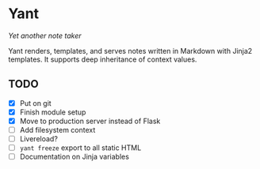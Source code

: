 Yant
===

*Yet another note taker*

Yant renders, templates, and serves notes written in Markdown with Jinja2 templates. It supports deep inheritance of context values.

## TODO

- [x] Put on git
- [x] Finish module setup
- [x] Move to production server instead of Flask
- [ ] Add filesystem context
- [ ] Livereload?
- [ ] `yant freeze` export to all static HTML
- [ ] Documentation on Jinja variables
